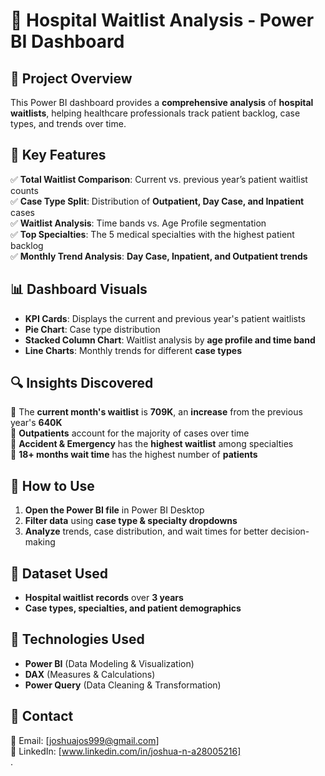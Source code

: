 # 🏥 Hospital Waitlist Analysis - Power BI Dashboard  

## 📝 Project Overview  
This Power BI dashboard provides a **comprehensive analysis** of **hospital waitlists**, helping healthcare professionals track patient backlog, case types, and trends over time.  

## 📌 Key Features  
✅ **Total Waitlist Comparison**: Current vs. previous year’s patient waitlist counts  
✅ **Case Type Split**: Distribution of **Outpatient, Day Case, and Inpatient** cases  
✅ **Waitlist Analysis**: Time bands vs. Age Profile segmentation  
✅ **Top Specialties**: The 5 medical specialties with the highest patient backlog  
✅ **Monthly Trend Analysis**: **Day Case, Inpatient, and Outpatient trends**  

## 📊 Dashboard Visuals  
- **KPI Cards**: Displays the current and previous year's patient waitlists  
- **Pie Chart**: Case type distribution  
- **Stacked Column Chart**: Waitlist analysis by **age profile and time band**  
- **Line Charts**: Monthly trends for different **case types**  

## 🔍 Insights Discovered  
📌 The **current month's waitlist** is **709K**, an **increase** from the previous year's **640K**  
📌 **Outpatients** account for the majority of cases over time  
📌 **Accident & Emergency** has the **highest waitlist** among specialties  
📌 **18+ months wait time** has the highest number of **patients**  

## 🚀 How to Use  
1. **Open the Power BI file** in Power BI Desktop  
2. **Filter data** using **case type & specialty dropdowns**  
3. **Analyze** trends, case distribution, and wait times for better decision-making  

## 📂 Dataset Used  
- **Hospital waitlist records** over **3 years**  
- **Case types, specialties, and patient demographics**  

## 🌟 Technologies Used  
- **Power BI** (Data Modeling & Visualization)  
- **DAX** (Measures & Calculations)  
- **Power Query** (Data Cleaning & Transformation)  

## 📧 Contact  
📩 Email: [joshuajos999@gmail.com]  
🔗 LinkedIn: [www.linkedin.com/in/joshua-n-a28005216]  
.



